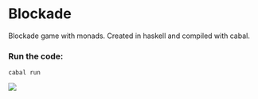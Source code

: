 # Blockade
Blockade game with monads. Created in haskell and compiled with cabal.

### Run the code:

```cabal run```

![](blockade.png)
